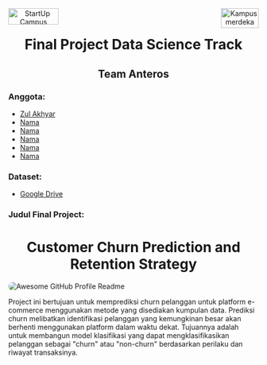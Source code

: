 <div align="center" display: inline-block>
<a href="https://startupcampus.id/" target="_blank"><img src="https://startupcampus.id/_next/image?url=%2Fimages%2FSC-Logo-Full.png&w=128&q=75" alt="StartUp Campus" style="width: 101px; height: 33.14px;" width="101" height="33.14" align="left"/></a>
&nbsp;&nbsp;&nbsp;
<a href="https://startupcampus.id/" target="_blank"><img src="https://kampusmerdeka.kemdikbud.go.id/static/media/logo-white.d216d864.webp" alt="Kampus merdeka" style="width: 76px; height: 40px;" width="76" height="40" align="right"/></a>    
</div>
<h1 align="center"> 
    Final Project Data Science Track
</h1>
<h2 align="center"> Team Anteros</h2>

### Anggota:
- [Zul Akhyar](https://github.com/zlkhyr)
- [Nama](#Nama)
- [Nama](#Nama)
- [Nama](#Nama)
- [Nama](#Nama)
- [Nama](#Nama)

### Dataset:
- [Google Drive](https://drive.google.com/drive/folders/1qgUMnfjYwe57u1xMyOU4MxJ7AYRkddWl?usp=share_link)
### Judul Final Project:
<h1 align="center">
  Customer Churn Prediction and Retention Strategy
</h1>
<img alt="Awesome GitHub Profile Readme" src="https://www.touchpoint.com/wp-content/uploads/2023/02/5.-Customer-churn-article.png" style="border-radius: 10px;"></img>
<p>
  Project ini bertujuan untuk memprediksi churn pelanggan untuk platform e-commerce menggunakan metode yang disediakan kumpulan data. Prediksi churn melibatkan identifikasi pelanggan yang kemungkinan besar akan berhenti menggunakan platform dalam waktu dekat. Tujuannya adalah untuk membangun model klasifikasi yang dapat mengklasifikasikan pelanggan sebagai "churn" atau "non-churn" berdasarkan perilaku dan riwayat transaksinya.
</p>
